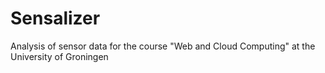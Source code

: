Sensalizer
==========

Analysis of sensor data for the course "Web and Cloud Computing" at the University of Groningen
